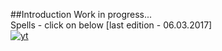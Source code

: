 ##Introduction
Work in progress... </br>
Spells - click on below [last edition - 06.03.2017] <br/>
[![yt](https://cloud.githubusercontent.com/assets/19840443/23608712/ee59729a-026a-11e7-9d6d-10f1b7da6068.png)](https://youtu.be/1nAjLJLYbfI)
